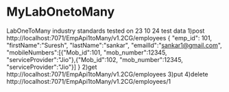 # MyLabOnetoMany
LabOneToMany industry standards tested on 23 10 24 test data 1)post http://localhost:7071/EmpApi1toMany/v1.2CG/employees { "emp_id": 101, "firstName":"Suresh", "lastName":"sankar", "emailId":"sankar1@gmail.com", "mobileNumbers":[{"Mob_id":101, "mob_number":12345, "serviceProvider":"Jio"},{"Mob_id":102, "mob_number":12345, "serviceProvider":"Jio"}] } 2)get http://localhost:7071/EmpApi1toMany/v1.2CG/employees 3)put 4)delete http://localhost:7071/EmpApi1toMany/v1.2CG/employees/1
